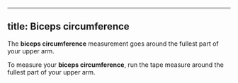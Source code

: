 ***

## title: Biceps circumference

The **biceps circumference** measurement goes around the fullest part of your upper arm.

To measure your **biceps circumference**, run the tape measure around the fullest part of your upper arm.
